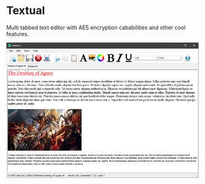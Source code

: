 # Textual

Multi tabbed text editor with AES encryption cababilities and other cool features.

<img src="screen.png">
